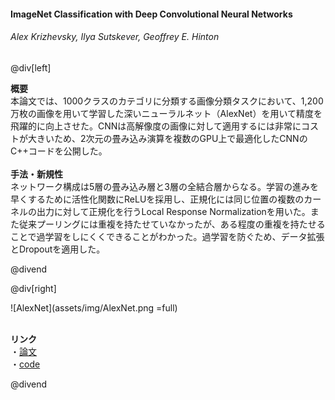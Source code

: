 #### ImageNet Classification with Deep Convolutional Neural Networks
###### Alex Krizhevsky, Ilya Sutskever, Geoffrey E. Hinton

@div[left]

__概要__<br>
本論文では、1000クラスのカテゴリに分類する画像分類タスクにおいて、1,200万枚の画像を用いて学習した深いニューラルネット（AlexNet）を用いて精度を飛躍的に向上させた。CNNは高解像度の画像に対して適用するには非常にコストが大きいため、2次元の畳み込み演算を複数のGPU上で最適化したCNNのC++コードを公開した。<br>
<br>
__手法・新規性__<br>
ネットワーク構成は5層の畳み込み層と3層の全結合層からなる。学習の進みを早くするために活性化関数にReLUを採用し、正規化には同じ位置の複数のカーネルの出力に対して正規化を行うLocal Response Normalizationを用いた。また従来プーリングには重複を持たせていなかったが、ある程度の重複を持たせることで過学習をしにくくできることがわかった。過学習を防ぐため、データ拡張とDropoutを適用した。<br>


@divend

@div[right]

![AlexNet](assets/img/AlexNet.png =full)<br>
<br>

__リンク__<br>
・[論文](https://papers.nips.cc/paper/4824-imagenet-classification-with-deep-convolutional-neural-networks.pdf)<br>
・[code](https://code.google.com/archive/p/cuda-convnet/)<br>

@divend